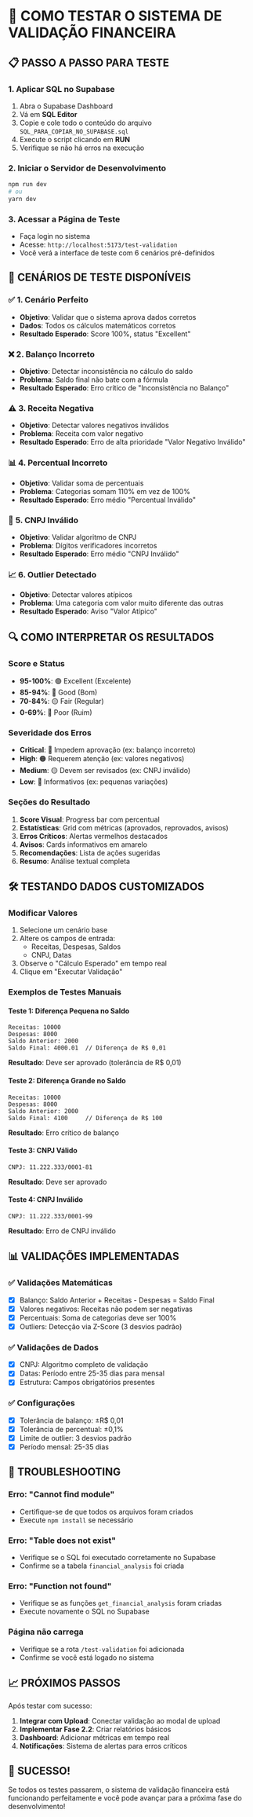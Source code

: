 # 🧪 COMO TESTAR O SISTEMA DE VALIDAÇÃO FINANCEIRA

## 📋 PASSO A PASSO PARA TESTE

### 1. **Aplicar SQL no Supabase**
1. Abra o Supabase Dashboard
2. Vá em **SQL Editor**
3. Copie e cole todo o conteúdo do arquivo `SQL_PARA_COPIAR_NO_SUPABASE.sql`
4. Execute o script clicando em **RUN**
5. Verifique se não há erros na execução

### 2. **Iniciar o Servidor de Desenvolvimento**
```bash
npm run dev
# ou
yarn dev
```

### 3. **Acessar a Página de Teste**
- Faça login no sistema
- Acesse: `http://localhost:5173/test-validation`
- Você verá a interface de teste com 6 cenários pré-definidos

## 🎯 CENÁRIOS DE TESTE DISPONÍVEIS

### ✅ **1. Cenário Perfeito**
- **Objetivo**: Validar que o sistema aprova dados corretos
- **Dados**: Todos os cálculos matemáticos corretos
- **Resultado Esperado**: Score 100%, status "Excellent"

### ❌ **2. Balanço Incorreto**
- **Objetivo**: Detectar inconsistência no cálculo do saldo
- **Problema**: Saldo final não bate com a fórmula
- **Resultado Esperado**: Erro crítico de "Inconsistência no Balanço"

### ⚠️ **3. Receita Negativa**
- **Objetivo**: Detectar valores negativos inválidos
- **Problema**: Receita com valor negativo
- **Resultado Esperado**: Erro de alta prioridade "Valor Negativo Inválido"

### 📊 **4. Percentual Incorreto**
- **Objetivo**: Validar soma de percentuais
- **Problema**: Categorias somam 110% em vez de 100%
- **Resultado Esperado**: Erro médio "Percentual Inválido"

### 🏢 **5. CNPJ Inválido**
- **Objetivo**: Validar algoritmo de CNPJ
- **Problema**: Dígitos verificadores incorretos
- **Resultado Esperado**: Erro médio "CNPJ Inválido"

### 📈 **6. Outlier Detectado**
- **Objetivo**: Detectar valores atípicos
- **Problema**: Uma categoria com valor muito diferente das outras
- **Resultado Esperado**: Aviso "Valor Atípico"

## 🔍 COMO INTERPRETAR OS RESULTADOS

### **Score e Status**
- **95-100%**: 🟢 Excellent (Excelente)
- **85-94%**: 🔵 Good (Bom)
- **70-84%**: 🟡 Fair (Regular)
- **0-69%**: 🔴 Poor (Ruim)

### **Severidade dos Erros**
- **Critical**: 🔴 Impedem aprovação (ex: balanço incorreto)
- **High**: 🟠 Requerem atenção (ex: valores negativos)
- **Medium**: 🟡 Devem ser revisados (ex: CNPJ inválido)
- **Low**: 🔵 Informativos (ex: pequenas variações)

### **Seções do Resultado**
1. **Score Visual**: Progress bar com percentual
2. **Estatísticas**: Grid com métricas (aprovados, reprovados, avisos)
3. **Erros Críticos**: Alertas vermelhos destacados
4. **Avisos**: Cards informativos em amarelo
5. **Recomendações**: Lista de ações sugeridas
6. **Resumo**: Análise textual completa

## 🛠️ TESTANDO DADOS CUSTOMIZADOS

### **Modificar Valores**
1. Selecione um cenário base
2. Altere os campos de entrada:
   - Receitas, Despesas, Saldos
   - CNPJ, Datas
3. Observe o "Cálculo Esperado" em tempo real
4. Clique em "Executar Validação"

### **Exemplos de Testes Manuais**

#### **Teste 1: Diferença Pequena no Saldo**
```
Receitas: 10000
Despesas: 8000  
Saldo Anterior: 2000
Saldo Final: 4000.01  // Diferença de R$ 0,01
```
**Resultado**: Deve ser aprovado (tolerância de R$ 0,01)

#### **Teste 2: Diferença Grande no Saldo**
```
Receitas: 10000
Despesas: 8000
Saldo Anterior: 2000  
Saldo Final: 4100     // Diferença de R$ 100
```
**Resultado**: Erro crítico de balanço

#### **Teste 3: CNPJ Válido**
```
CNPJ: 11.222.333/0001-81
```
**Resultado**: Deve ser aprovado

#### **Teste 4: CNPJ Inválido**
```
CNPJ: 11.222.333/0001-99
```
**Resultado**: Erro de CNPJ inválido

## 📊 VALIDAÇÕES IMPLEMENTADAS

### ✅ **Validações Matemáticas**
- [x] Balanço: Saldo Anterior + Receitas - Despesas = Saldo Final
- [x] Valores negativos: Receitas não podem ser negativas
- [x] Percentuais: Soma de categorias deve ser 100%
- [x] Outliers: Detecção via Z-Score (3 desvios padrão)

### ✅ **Validações de Dados**
- [x] CNPJ: Algoritmo completo de validação
- [x] Datas: Período entre 25-35 dias para mensal
- [x] Estrutura: Campos obrigatórios presentes

### ✅ **Configurações**
- [x] Tolerância de balanço: ±R$ 0,01
- [x] Tolerância de percentual: ±0,1%
- [x] Limite de outlier: 3 desvios padrão
- [x] Período mensal: 25-35 dias

## 🐛 TROUBLESHOOTING

### **Erro: "Cannot find module"**
- Certifique-se de que todos os arquivos foram criados
- Execute `npm install` se necessário

### **Erro: "Table does not exist"**
- Verifique se o SQL foi executado corretamente no Supabase
- Confirme se a tabela `financial_analysis` foi criada

### **Erro: "Function not found"**
- Verifique se as funções `get_financial_analysis` foram criadas
- Execute novamente o SQL no Supabase

### **Página não carrega**
- Verifique se a rota `/test-validation` foi adicionada
- Confirme se você está logado no sistema

## 📈 PRÓXIMOS PASSOS

Após testar com sucesso:

1. **Integrar com Upload**: Conectar validação ao modal de upload
2. **Implementar Fase 2.2**: Criar relatórios básicos
3. **Dashboard**: Adicionar métricas em tempo real
4. **Notificações**: Sistema de alertas para erros críticos

## 🎉 SUCESSO!

Se todos os testes passarem, o sistema de validação financeira está funcionando perfeitamente e você pode avançar para a próxima fase do desenvolvimento!
